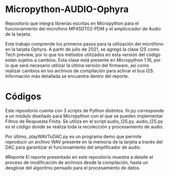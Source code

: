 # Micropython-AUDIO-Ophyra
Repositorio que integra librerías escritas en Micropython  para el funcionamiento del  microfono MP45DT02-PDM y el amplicicador de Audio de la tarjeta.


Este trabajo comprende los primeros pasos para la utilización del micrófono en la tarjeta Ophyra. 
A partir de julio de 2021, se agregó la clase I2S como Tech preview, por lo que los métodos utilizados en esta versión del código están sujetos a cambios. 
Esta clase está presente en Micropython 1.16, por lo que será necesario utilizar la última versión del firmware, así como realizar cambios en los archivos de compilación para activar el bus I2S. Información más detallada se encuentra dentro del reporte. 

# Códigos 
Este repositorio cuenta con 3 scripts de Python distintos. 
fir.py corresponde a un módulo diseñado para Micropython con el que se pueden implementar Filtros de Respuesta Finita. Se utiliza en el script audio_I2S.py.
audio_I2S.py es el código donde se realiza toda la recolección y procesamiento de audio. 

Por último, playWAVToDAC.py es un programa demo que permite reproducir un archivo WAV presente en la memoria de la tarjeta a través del DAC para garantizar el funcionamiento del amplificador de audio. 

#Reporte
El reporte presentado en este repositorio muestra a detalle el proceso de modificación de archivos desde la compilación, hasta un desglose del algoritmo pensado para el procesamiento de datos.

